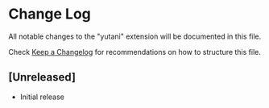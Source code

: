 # Change Log

All notable changes to the "yutani" extension will be documented in this file.

Check [Keep a Changelog](http://keepachangelog.com/) for recommendations on how to structure this file.

## [Unreleased]

- Initial release
